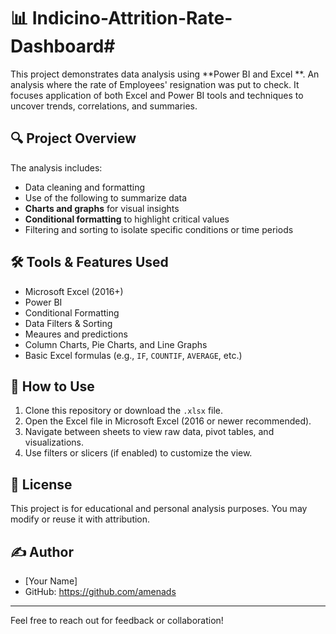 # 📊 Indicino-Attrition-Rate-Dashboard#

This project demonstrates data analysis using **Power BI and Excel **. An analysis where the rate of Employees' resignation was put to check. 
It focuses application of both Excel and Power BI tools and techniques to uncover trends, correlations, and summaries.

## 🔍 Project Overview

The analysis includes:

- Data cleaning and formatting
- Use of the following to summarize data
- **Charts and graphs** for visual insights
- **Conditional formatting** to highlight critical values
- Filtering and sorting to isolate specific conditions or time periods

## 🛠 Tools & Features Used

- Microsoft Excel (2016+)
- Power BI
- Conditional Formatting
- Data Filters & Sorting
- Meaures and predictions
- Column Charts, Pie Charts, and Line Graphs
- Basic Excel formulas (e.g., `IF`, `COUNTIF`, `AVERAGE`, etc.)

## 📌 How to Use

1. Clone this repository or download the `.xlsx` file.
2. Open the Excel file in Microsoft Excel (2016 or newer recommended).
3. Navigate between sheets to view raw data, pivot tables, and visualizations.
4. Use filters or slicers (if enabled) to customize the view.

## 📜 License

This project is for educational and personal analysis purposes. You may modify or reuse it with attribution.

## ✍️ Author

- [Your Name]
- GitHub: https://github.com/amenads

---

Feel free to reach out for feedback or collaboration!
